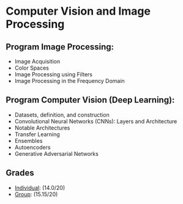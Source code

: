 # Computer Vision and Image Processing

## Program Image Processing:

* Image Acquisition
* Color Spaces
* Image Processing using Filters
* Image Processing in the Frequency Domain

## Program Computer Vision (Deep Learning):

* Datasets, definition, and construction
* Convolutional Neural Networks (CNNs): Layers and Architecture
* Notable Architectures
* Transfer Learning
* Ensembles
* Autoencoders
* Generative Adversarial Networks

## Grades

*  [Individual](VCPI/Project/Individual): (14.0/20)
*  [Group](VCPI/Project/Group): (15.15/20)